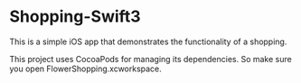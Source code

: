 # Shopping-Swift3

This is a simple iOS app that demonstrates the functionality of a shopping.

This project uses CocoaPods for managing its dependencies. So make sure you open FlowerShopping.xcworkspace.
